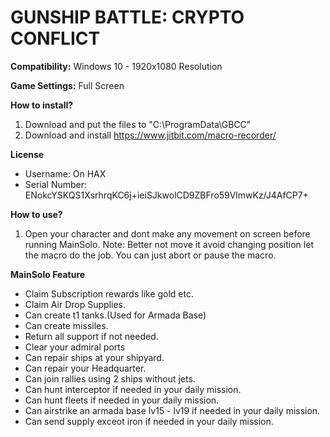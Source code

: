 # GUNSHIP BATTLE: CRYPTO CONFLICT

**Compatibility:** Windows 10 - 1920x1080 Resolution

**Game Settings:** Full Screen

**How to install?**
1. Download and put the files to "C:\ProgramData\GBCC"
2. Download and install https://www.jitbit.com/macro-recorder/

**License**
  - Username: On HAX
  - Serial Number: ENokcYSKQS1XsrhrqKC6j+ieiSJkwolCD9ZBFro59VlmwKz/J4AfCP7+
  
**How to use?**
1. Open your character and dont make any movement on screen before running MainSolo.
Note: Better not move it avoid changing position let the macro do the job. You can just abort or pause the macro.

**MainSolo Feature**
- Claim Subscription rewards like gold etc.
- Claim Air Drop Supplies.
- Can create t1 tanks.(Used for Armada Base)
- Can create missiles.
- Return all support if not needed.
- Clear your admiral ports
- Can repair ships at your shipyard.
- Can repair your Headquarter.
- Can join rallies using 2 ships without jets.
- Can hunt interceptor if needed in your daily mission.
- Can hunt fleets if needed in your daily mission.
- Can airstrike an armada base lv15 - lv19 if needed in your daily mission.
- Can send supply exceot iron if needed in your daily mission.
